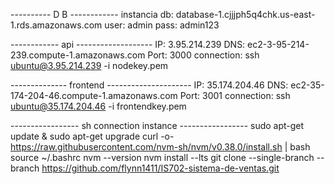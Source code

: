 ---------- D B ------------
instancia db: database-1.cjjjph5q4chk.us-east-1.rds.amazonaws.com
user: admin
pass: admin123

------------ api -------------------
IP: 3.95.214.239
DNS: ec2-3-95-214-239.compute-1.amazonaws.com
Port: 3000
connection: ssh ubuntu@3.95.214.239 -i nodekey.pem

-------------- frontend ---------------------
IP: 35.174.204.46
DNS: ec2-35-174-204-46.compute-1.amazonaws.com
Port: 3001
connection: ssh ubuntu@35.174.204.46 -i frontendkey.pem

----------------- sh connection instance -----------------
sudo apt-get update & sudo apt-get upgrade
curl -o- https://raw.githubusercontent.com/nvm-sh/nvm/v0.38.0/install.sh | bash
source ~/.bashrc
nvm --version
nvm install --lts
git clone --single-branch --branch <branchname> https://github.com/flynn1411/IS702-sistema-de-ventas.git
